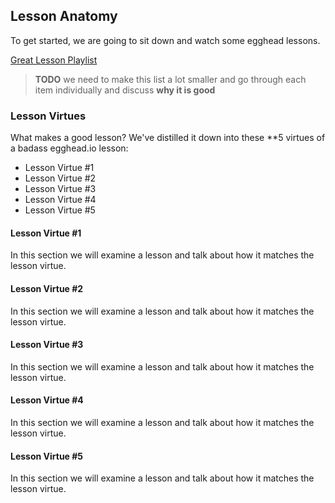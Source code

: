 ## Lesson Anatomy

To get started, we are going to sit down and watch some egghead lessons.

[Great Lesson Playlist](https://egghead.io/playlists/great-lessons-1cb62cb4)

> **TODO** we need to make this list a lot smaller and go through each item individually and discuss **why it is good**

### Lesson Virtues

What makes a good lesson? We've distilled it down into these **5 virtues of a badass egghead.io lesson:

* Lesson Virtue #1
* Lesson Virtue #2
* Lesson Virtue #3
* Lesson Virtue #4
* Lesson Virtue #5

#### Lesson Virtue #1

In this section we will examine a lesson and talk about how it matches the lesson virtue.

#### Lesson Virtue #2

In this section we will examine a lesson and talk about how it matches the lesson virtue.

#### Lesson Virtue #3

In this section we will examine a lesson and talk about how it matches the lesson virtue.

#### Lesson Virtue #4

In this section we will examine a lesson and talk about how it matches the lesson virtue.

#### Lesson Virtue #5

In this section we will examine a lesson and talk about how it matches the lesson virtue.